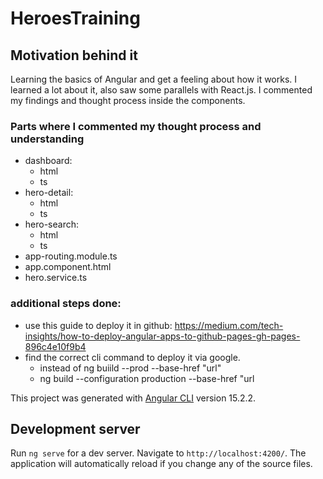 # HeroesTraining

## Motivation behind it

Learning the basics of Angular and get a feeling about how it works.
I learned a lot about it, also saw some parallels with React.js.
I commented my findings and thought process inside the components.

### Parts where I commented my thought process and understanding

+ dashboard:
  + html
  + ts
+ hero-detail:
  + html
  + ts
+ hero-search:
  + html
  + ts
+ app-routing.module.ts
+ app.component.html
+ hero.service.ts

### additional steps done:

+ use this guide to deploy it in github: https://medium.com/tech-insights/how-to-deploy-angular-apps-to-github-pages-gh-pages-896c4e10f9b4
+ find the correct cli command to deploy it via google. 
  + instead of ng buiild --prod --base-href "url"
  +  ng build --configuration production --base-href "url



This project was generated with [Angular CLI](https://github.com/angular/angular-cli) version 15.2.2.

## Development server

Run `ng serve` for a dev server. Navigate to `http://localhost:4200/`. The application will automatically reload if you change any of the source files.

